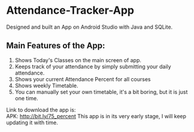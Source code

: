 # Attendance-Tracker-App
Designed and built an App on Android Studio with Java and SQLite.
## Main Features of the App:
1. Shows Today's Classes on the main screen of app.
2. Keeps track of your attendance by simply submitting your daily attendance.
3. Shows your current Attendance Percent for all courses
4. Shows weekly Timetable.
5. You can manually set your own timetable, it's a bit boring, but it is just one time.

Link to download the app is:  
APK: http://bit.ly/75_percent
This app is in its very early stage, I will keep updating it with time.
